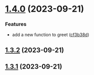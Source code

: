 # [1.4.0](https://github.com/masterd2020/math/compare/v1.3.2...v1.4.0) (2023-09-21)


### Features

* add a new function to greet ([cf3b38d](https://github.com/masterd2020/math/commit/cf3b38dfbd16270450f5110f49c9cf99e99bc90e))

## [1.3.2](https://github.com/masterd2020/math/compare/v1.3.1...v1.3.2) (2023-09-21)

## [1.3.1](https://github.com/masterd2020/math/compare/v1.3.0...v1.3.1) (2023-09-21)
